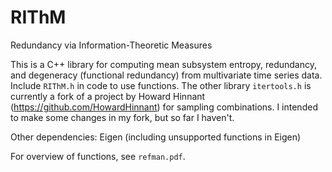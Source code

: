 # RIThM
Redundancy via Information-Theoretic Measures

This is a C++ library for computing mean subsystem entropy, redundancy, and degeneracy (functional redundancy) from multivariate time series data. Include `RIThM.h` in code to use functions. The other library `itertools.h` is currently a fork of a project by Howard Hinnant (https://github.com/HowardHinnant) for sampling combinations. I intended to make some changes in my fork, but so far I haven't.

Other dependencies:
Eigen (including unsupported functions in Eigen)

For overview of functions, see `refman.pdf`.

